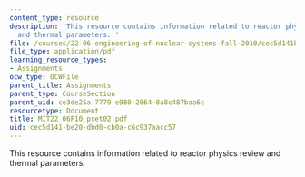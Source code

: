 ```yaml
---
content_type: resource
description: 'This resource contains information related to reactor physics review
  and thermal parameters. '
file: /courses/22-06-engineering-of-nuclear-systems-fall-2010/cec5d141be20dbd0cb0ac6c937aacc57_MIT22_06F10_pset02.pdf
file_type: application/pdf
learning_resource_types:
- Assignments
ocw_type: OCWFile
parent_title: Assignments
parent_type: CourseSection
parent_uid: ce3de25a-7779-e980-2864-8a8c487baa6c
resourcetype: Document
title: MIT22_06F10_pset02.pdf
uid: cec5d141-be20-dbd0-cb0a-c6c937aacc57
---
```

This resource contains information related to reactor physics review and thermal parameters. 

